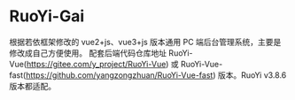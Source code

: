 # RuoYi-Gai

根据若依框架修改的 vue2+js、vue3+js 版本通用 PC 端后台管理系统，主要是修改成自己方便使用。
配套后端代码仓库地址 RuoYi-Vue(https://gitee.com/y_project/RuoYi-Vue) 或 RuoYi-Vue-fast(https://github.com/yangzongzhuan/RuoYi-Vue-fast) 版本。RuoYi v3.8.6 版本都适配。
